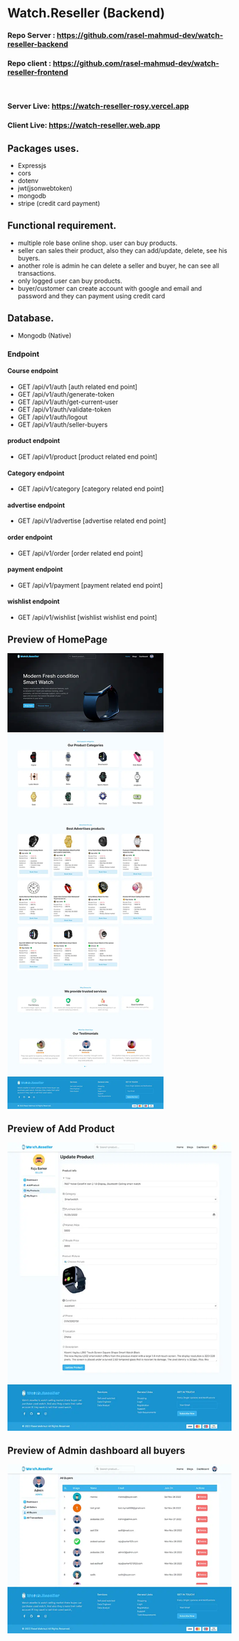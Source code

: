 # Watch.Reseller (Backend)


### Repo Server : https://github.com/rasel-mahmud-dev/watch-reseller-backend
### Repo client : https://github.com/rasel-mahmud-dev/watch-reseller-frontend
<br />

### Server Live: https://watch-reseller-rosy.vercel.app
### Client Live: https://watch-reseller.web.app



## Packages uses.
- Expressjs
- cors
- dotenv
- jwt(jsonwebtoken)
- mongodb
- stripe (credit card payment)


## Functional requirement.
- multiple role base online shop. user can buy products.
- seller can sales their product, also they can add/update, delete, see his buyers.
- another role is admin he can delete a seller and buyer, he can see all transactions.
- only logged user can buy products.
- buyer/customer can create account with google and email and password and they can payment using credit card  

## Database.
- Mongodb (Native)


### Endpoint

#### Course endpoint
- GET /api/v1/auth [auth related end point]
- GET /api/v1/auth/generate-token
- GET /api/v1/auth/get-current-user
- GET /api/v1/auth/validate-token
- GET /api/v1/auth/logout
- GET /api/v1/auth/seller-buyers

#### product endpoint
- GET /api/v1/product [product related end point]

#### Category endpoint
- GET /api/v1/category [category related end point]

#### advertise endpoint
- GET /api/v1/advertise [advertise related end point]

#### order endpoint
- GET /api/v1/order [order related end point]

#### payment endpoint
- GET /api/v1/payment [payment related end point]

#### wishlist endpoint
- GET /api/v1/wishlist [wishlist wishlist end point]




## Preview of HomePage
![](static/home-page-copy.webp)

## Preview of Add Product
![](static/add-product-copy.webp)

## Preview of Admin dashboard all buyers
![](static/all-buyers-copy.webp)